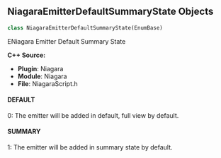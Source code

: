 ## NiagaraEmitterDefaultSummaryState Objects

```python
class NiagaraEmitterDefaultSummaryState(EnumBase)
```

ENiagara Emitter Default Summary State

**C++ Source:**

- **Plugin**: Niagara
- **Module**: Niagara
- **File**: NiagaraScript.h

<a id="unreal.NiagaraEmitterDefaultSummaryState.DEFAULT"></a>

#### DEFAULT

0: The emitter will be added in default, full view by default.

<a id="unreal.NiagaraEmitterDefaultSummaryState.SUMMARY"></a>

#### SUMMARY

1: The emitter will be added in summary state by default.

<a id="unreal.DatasmithImportLightmapMin"></a>